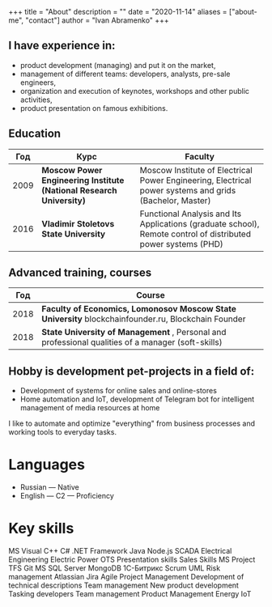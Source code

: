 +++
title = "About"
description = ""
date = "2020-11-14"
aliases = ["about-me", "contact"]
author = "Ivan Abramenko"
+++

## I have experience in:
- product development (managing) and put it on the market,
- management of different teams: developers, analysts, pre-sale engineers,
- organization and execution of keynotes, workshops and other public activities,
- product presentation on famous exhibitions.

## Education

Год  | Курс                                                                  | Faculty
-----|-----------------------------------------------------------------------|---------------------------------
2009 | __Moscow Power Engineering Institute (National Research University)__ | Moscow Institute of Electrical Power Engineering, Electrical power systems and grids (Bachelor, Master)
2016 | __Vladimir Stoletovs State University__                               | Functional Analysis and Its Applications (graduate school), Remote control of distributed power systems (PHD)

## Advanced training, courses

Год  | Course
-----|--------------------------------------------------------------------------------------------------------
2018 | __Faculty of Economics, Lomonosov Moscow State University__ blockchainfounder.ru, Blockchain Founder
2018 | __State University of Management__ , Personal and professional qualities of a manager (soft-skills)


## Hobby is development pet-projects in a field of:
- Development of systems for online sales and online-stores
- Home automation and IoT, development of Telegram bot for intelligent management of media resources at home

I like to automate and optimize "everything" from business processes and working tools to everyday tasks.

# Languages
- Russian — Native
- English — C2 — Proficiency


# Key skills

MS Visual C++
C#
.NET Framework
Java
Node.js
SCADA
Electrical Engineering
Electric Power
OTS
Presentation skills
Sales Skills
MS Project
TFS
Git
MS SQL Server
MongoDB
1С-Битрикс
Scrum
UML
Risk management
Atlassian Jira
Agile Project Management
Development of technical descriptions
Team management
New product development
Tasking developers
Team management
Product Management
Energy
IoT


